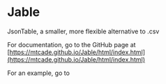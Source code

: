 # Jable
 JsonTable, a smaller, more flexible alternative to .csv
 
 For documentation, go to the GitHub page at [https://mtcade.github.io/Jable/html/index.html](https://mtcade.github.io/Jable/html/index.html)
 
 For an example, go to
